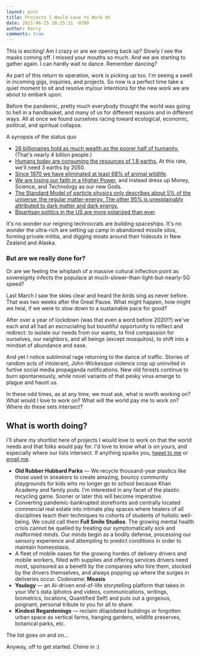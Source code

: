 ```yaml
---
layout: post
title: Projects I Would Love to Work On
date: 2021-06-25 18:25:21 -0700
author: Kerry
comments: true
---
```


This is exciting! Am I crazy or are we opening back up? Slowly I see the masks coming off. I missed your mouths so much. And we are starting to gather again. I can hardly wait to dance. Remember dancing?

As part of this return to operation, work is picking up too. I'm seeing a swell in incoming gigs, inquiries, and projects. So now is a perfect time take a quiet moment to sit and resolve my/our intentions for the new work we are about to embark upon.

Before the pandemic, pretty much everybody thought the world was going to hell in a handbasket, and many of us for different reasons and in different ways. All at once we found ourselves racing toward ecological, economic, political, and spiritual collapse.

A synopsis of the status quo

- [26 billionaires hold as much wealth as the poorer half of humanity.](https://www.oxfamamerica.org/explore/research-publications/public-good-or-private-wealth/) (That's nearly 4 billion people.)
- [Humans today are consuming the resources of 1.8 earths.](https://populationmatters.org/resources-consumption) At this rate, we'll need 3 earths by 2050.
- [Since 1970 we have eliminated at least 68% of animal wildlife](https://www.worldwildlife.org/publications/living-planet-report-2020).
- [We are losing our faith in a Higher Power](https://twitter.com/ryanburge/status/1108183399364263936), and instead dress up Money, Science, and Technology as our new Gods.
- [The Standard Model of particle physics only describes about 5% of the universe: the regular matter-energy. The other 95% is unexplainably attributed to dark matter and dark energy.](https://iopscience.iop.org/article/10.1088/1361-6552/aa5b25)
- [Bipartisan politics in the US are more polarized than ever](https://www.sciencedirect.com/science/article/abs/pii/S0378873317303039?via%3Dihub).

It's no wonder our reigning technocrats are building spaceships. It's no wonder the ultra-rich are setting up camp in abandoned missile silos, forming private militia, and digging moats around their hideouts in New Zealand and Alaska.

### But are we really done for?

Or are we feeling the whiplash of a massive cultural inflection point as sovereignty infects the populace at much-slower-than-light-but-nearly-5G speed?

Last March I saw the skies clear and heard the birds sing as never before. That was two weeks after the Great Pause. What might happen, how might we heal, if we were to slow down to a sustainable pace for good?

After over a year of lockdown (was that even a word before 2020!?) we've each and all had an excruciating but bountiful opportunity to reflect and redirect: to isolate our needs from our wants, to find compassion for ourselves, our neighbors, and all beings (except mosquitos), to shift into a mindset of abundance and ease.

And yet I notice subliminal rage returning to the dance of traffic. Stories of random acts of intolerant, John-Wickesque violence crop up uninvited in furtive social media propaganda notifications. New old forests continue to burn spontaneously, while novel variants of that pesky virus emerge to plague and haunt us.

In these odd times, as at any time, we must ask, what is worth working on? What would I love to work on? What will the world pay me to work on? Where do these sets intersect?

## What is worth doing?

I'll share my shortlist here of projects I would love to work on that the world needs and that folks would pay for. I'd love to know what is on yours, and especially where our lists intersect. If anything sparks you, [tweet to me](https://twitter.com/kerryourself) or [email me](mailto:krry.dev@gmail.com).

- **Old Rubber Hubbard Parks** — We recycle thousand-year plastics like those used in sneakers to create amazing, bouncy community playgrounds for kids who no longer go to school because Khan Academy and family pods. I'm interested in any facet of the plastic recycling game. Sooner or later this will become imperative.
- Converting pandemic-bankrupted storefronts and centrally located commercial real estate into intimate play spaces where healers of all disciplines teach their techniques to cohorts of students of holistic well-being. We could call them **Full Smile Studios**. The growing mental health crisis cannot be quelled by treating our symptomatically sick and malformed minds. Our minds begin as a bodily defense, processing our sensory experience and attempting to predict conditions in order to maintain homeostasis.
- A fleet of mobile oases for the growing hordes of delivery drivers and mobile workers, filled with supplies and offering services drivers need most, sponsored as a benefit by the companies who hire them, stocked by the drivers themselves, and always popping up where the surges in deliveries occur. Codename: **Moasis**
- **Youlogy** — an AI-driven end-of-life storytelling platform that takes in your life's data (photos and videos, communications, writings, biometrics, locations, Quantified Self) and puts out a gorgeous, poignant, personal tribute to you for all to share.
- **Kindest Regardenings** — reclaim dilapidated buildings or forgotten urban space as vertical farms, hanging gardens, wildlife preserves, botanical parks, etc.

The list goes on and on…

Anyway, off to get started. Chime in :)
